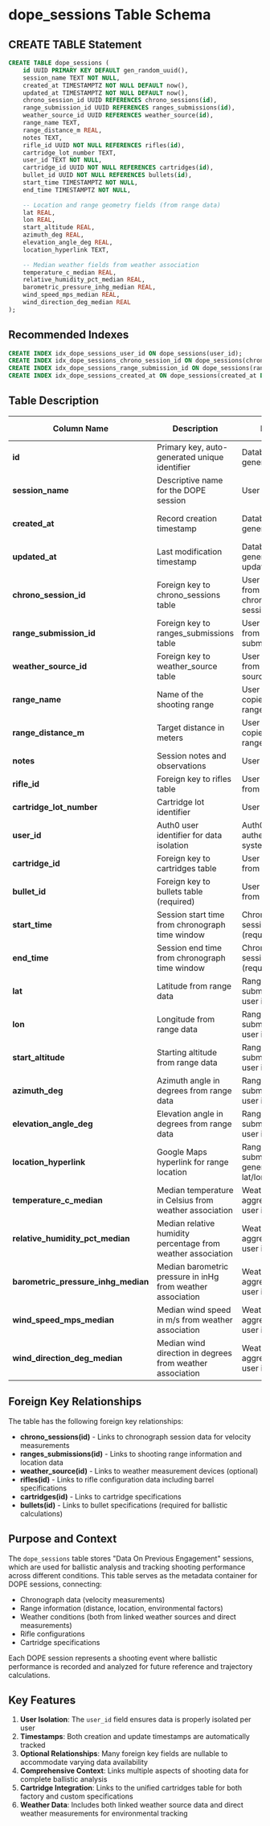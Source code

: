 # dope_sessions Table Schema

## CREATE TABLE Statement

```sql
CREATE TABLE dope_sessions (
    id UUID PRIMARY KEY DEFAULT gen_random_uuid(),
    session_name TEXT NOT NULL,
    created_at TIMESTAMPTZ NOT NULL DEFAULT now(),
    updated_at TIMESTAMPTZ NOT NULL DEFAULT now(),
    chrono_session_id UUID REFERENCES chrono_sessions(id),
    range_submission_id UUID REFERENCES ranges_submissions(id),
    weather_source_id UUID REFERENCES weather_source(id),
    range_name TEXT,
    range_distance_m REAL,
    notes TEXT,
    rifle_id UUID NOT NULL REFERENCES rifles(id),
    cartridge_lot_number TEXT,
    user_id TEXT NOT NULL,
    cartridge_id UUID NOT NULL REFERENCES cartridges(id),
    bullet_id UUID NOT NULL REFERENCES bullets(id),
    start_time TIMESTAMPTZ NOT NULL,
    end_time TIMESTAMPTZ NOT NULL,
    
    -- Location and range geometry fields (from range data)
    lat REAL,
    lon REAL,
    start_altitude REAL,
    azimuth_deg REAL,
    elevation_angle_deg REAL,
    location_hyperlink TEXT,
    
    -- Median weather fields from weather association
    temperature_c_median REAL,
    relative_humidity_pct_median REAL,
    barometric_pressure_inhg_median REAL,
    wind_speed_mps_median REAL,
    wind_direction_deg_median REAL
);
```

## Recommended Indexes

```sql
CREATE INDEX idx_dope_sessions_user_id ON dope_sessions(user_id);
CREATE INDEX idx_dope_sessions_chrono_session_id ON dope_sessions(chrono_session_id);
CREATE INDEX idx_dope_sessions_range_submission_id ON dope_sessions(range_submission_id);
CREATE INDEX idx_dope_sessions_created_at ON dope_sessions(created_at DESC);
```

## Table Description

| Column Name                         | Description                                                  | Lineage                                    | Data Type                | Nullable | Default           |
|-------------------------------------|--------------------------------------------------------------|--------------------------------------------|--------------------------|----------|-------------------|
| **id**                              | Primary key, auto-generated unique identifier                | Database auto-generated                    | uuid                     | NO       | gen_random_uuid() |
| **session_name**                    | Descriptive name for the DOPE session                        | User input via UI                          | text                     | NO       | -                 |
| **created_at**                      | Record creation timestamp                                    | Database auto-generated                    | timestamp with time zone | NO       | now()             |
| **updated_at**                      | Last modification timestamp                                  | Database auto-generated on updates         | timestamp with time zone | NO       | now()             |
| **chrono_session_id**               | Foreign key to chrono_sessions table                         | User selection from chronograph sessions   | uuid                     | YES      | -                 |
| **range_submission_id**             | Foreign key to ranges_submissions table                      | User selection from range submissions      | uuid                     | YES      | -                 |
| **weather_source_id**               | Foreign key to weather_source table                          | User selection from weather sources        | uuid                     | YES      | -                 |
| **range_name**                      | Name of the shooting range                                   | User input or copied from range_submission | text                     | YES      | -                 |
| **range_distance_m**                | Target distance in meters                                    | User input or copied from range_submission | real                     | YES      | -                 |
| **notes**                           | Session notes and observations                               | User input via UI                          | text                     | YES      | -                 |
| **rifle_id**                        | Foreign key to rifles table                                  | User selection from rifles                 | uuid                     | NO       | -                 |
| **cartridge_lot_number**            | Cartridge lot identifier                                     | User input via UI                          | text                     | YES      | -                 |
| **user_id**                         | Auth0 user identifier for data isolation                     | Auth0 authentication system                | text                     | NO       | -                 |
| **cartridge_id**                    | Foreign key to cartridges table                              | User selection from cartridges             | uuid                     | NO       | -                 |
| **bullet_id**                       | Foreign key to bullets table (required)                      | User selection from bullets                | uuid                     | NO       | -                 |
| **start_time**                      | Session start time from chronograph time window              | Chronograph session data (required)        | timestamp with time zone | NO       | -                 |
| **end_time**                        | Session end time from chronograph time window                | Chronograph session data (required)        | timestamp with time zone | NO       | -                 |
| **lat**                             | Latitude from range data                                     | Range submission or user input             | real                     | YES      | -                 |
| **lon**                             | Longitude from range data                                    | Range submission or user input             | real                     | YES      | -                 |
| **start_altitude**                  | Starting altitude from range data                            | Range submission or user input             | real                     | YES      | -                 |
| **azimuth_deg**                     | Azimuth angle in degrees from range data                     | Range submission or user input             | real                     | YES      | -                 |
| **elevation_angle_deg**             | Elevation angle in degrees from range data                   | Range submission or user input             | real                     | YES      | -                 |
| **location_hyperlink**              | Google Maps hyperlink for range location                     | Range submission or generated from lat/lon | text                     | YES      | -                 |
| **temperature_c_median**            | Median temperature in Celsius from weather association       | Weather source aggregation or user input   | real                     | YES      | -                 |
| **relative_humidity_pct_median**    | Median relative humidity percentage from weather association | Weather source aggregation or user input   | real                     | YES      | -                 |
| **barometric_pressure_inhg_median** | Median barometric pressure in inHg from weather association  | Weather source aggregation or user input   | real                     | YES      | -                 |
| **wind_speed_mps_median**           | Median wind speed in m/s from weather association            | Weather source aggregation or user input   | real                     | YES      | -                 |
| **wind_direction_deg_median**       | Median wind direction in degrees from weather association    | Weather source aggregation or user input   | real                     | YES      | -                 |

## Foreign Key Relationships

The table has the following foreign key relationships:

- **chrono_sessions(id)** - Links to chronograph session data for velocity measurements
- **ranges_submissions(id)** - Links to shooting range information and location data
- **weather_source(id)** - Links to weather measurement devices (optional)
- **rifles(id)** - Links to rifle configuration data including barrel specifications
- **cartridges(id)** - Links to cartridge specifications
- **bullets(id)** - Links to bullet specifications (required for ballistic calculations)

## Purpose and Context

The `dope_sessions` table stores "Data On Previous Engagement" sessions, which are used for ballistic analysis and tracking shooting performance across different conditions. This table serves as the metadata container for DOPE sessions, connecting:

- Chronograph data (velocity measurements)
- Range information (distance, location, environmental factors)
- Weather conditions (both from linked weather sources and direct measurements)
- Rifle configurations
- Cartridge specifications

Each DOPE session represents a shooting event where ballistic performance is recorded and analyzed for future reference and trajectory calculations.

## Key Features

1. **User Isolation**: The `user_id` field ensures data is properly isolated per user
2. **Timestamps**: Both creation and update timestamps are automatically tracked
3. **Optional Relationships**: Many foreign key fields are nullable to accommodate varying data availability
4. **Comprehensive Context**: Links multiple aspects of shooting data for complete ballistic analysis
5. **Cartridge Integration**: Links to the unified cartridges table for both factory and custom specifications
6. **Weather Data**: Includes both linked weather source data and direct weather measurements for environmental tracking